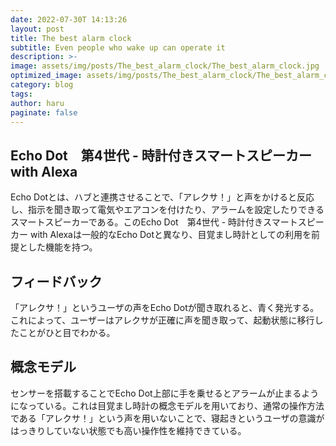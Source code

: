 ```yaml
---
date: 2022-07-30T 14:13:26
layout: post
title: The best alarm clock
subtitle: Even people who wake up can operate it
description: >-
image: assets/img/posts/The_best_alarm_clock/The_best_alarm_clock.jpg
optimized_image: assets/img/posts/The_best_alarm_clock/The_best_alarm_clock_resized_thumbnail.jpg
category: blog
tags: 
author: haru
paginate: false
---
```


## Echo Dot　第4世代 - 時計付きスマートスピーカー with Alexa

Echo Dotとは、ハブと連携させることで、「アレクサ！」と声をかけると反応し、指示を聞き取って電気やエアコンを付けたり、アラームを設定したりできるスマートスピーカーである。このEcho Dot　第4世代 - 時計付きスマートスピーカー with Alexaは一般的なEcho Dotと異なり、目覚まし時計としての利用を前提とした機能を持つ。

## フィードバック

「アレクサ！」というユーザの声をEcho Dotが聞き取れると、青く発光する。これによって、ユーザーはアレクサが正確に声を聞き取って、起動状態に移行したことがひと目でわかる。

## 概念モデル

センサーを搭載することでEcho Dot上部に手を乗せるとアラームが止まるようになっている。これは目覚まし時計の概念モデルを用いており、通常の操作方法である「アレクサ！」という声を用いないことで、寝起きというユーザの意識がはっきりしていない状態でも高い操作性を維持できている。